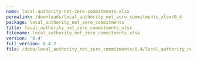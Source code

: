 ```yaml
---
name: local-authority-net-zero-commitments-xlsx
permalink: /downloads/local_authority_net_zero_commitments_xlsx/0_4
package: local_authority_net_zero_commitments
title: local_authority_net_zero_commitments_xlsx
filename: local_authority_net_zero_commitments.xlsx
version: '0.4'
full_version: 0.4.2
file: /data/local_authority_net_zero_commitments/0.4/local_authority_net_zero_commitments.xlsx
---
```

